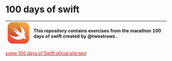 # 100 days of swift 

![Swift logo](logo.png) | This repository contains exercises from the marathon 100 days of swift created by @twostraws .
:--------- | :------

[<span style="color:red">some 100 days of Swift oficial site text</span>](https://www.hackingwithswift.com/100)




